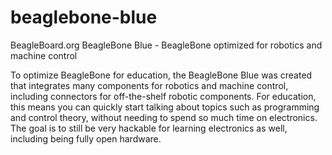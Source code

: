 # beaglebone-blue
BeagleBoard.org BeagleBone Blue - BeagleBone optimized for robotics and machine control

To optimize BeagleBone for education, the BeagleBone Blue was created that integrates many components for robotics and machine control, including connectors for off-the-shelf robotic components. For education, this means you can quickly start talking about topics such as programming and control theory, without needing to spend so much time on electronics. The goal is to still be very hackable for learning electronics as well, including being fully open hardware.
